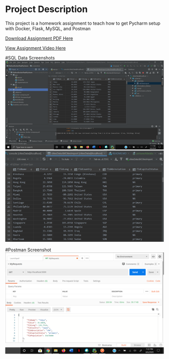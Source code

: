 # Project Description
This project is a homework assignment to teach how to get Pycharm setup with Docker, Flask, MySQL, and Postman

[Download Assignment PDF Here](PPFSQL-Homework.pdf)

[View Assignment Video Here](https://youtu.be/QbMWNgrfAFg)

#SQL Data Screenshots
![pycharm data query](screenshots/pictureofdatabaseonpycharm.PNG)
![pycharm data query](screenshots/zoomed.PNG)

#Postman Screenshot
![pycharm data query](screenshots/Postman218.PNG)